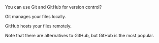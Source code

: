You can use Git and GitHub for version control?

Git manages your files locally.

GitHub hosts your files remotely.

Note that there are alternatives to GitHub, but GitHub is the most popular.
